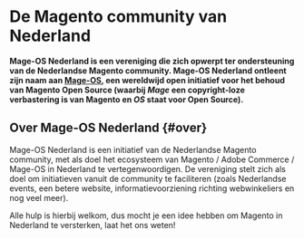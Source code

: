 # De Magento community van Nederland

**Mage-OS Nederland is een vereniging die zich opwerpt ter ondersteuning van de Nederlandse Magento community. Mage-OS Nederland ontleent zijn naam aan [Mage-OS](https://mage-os.org/), een wereldwijd open initiatief voor het behoud van Magento Open Source (waarbij *Mage* een copyright-loze verbastering is van Magento en *OS* staat voor Open Source).**

## Over Mage-OS Nederland {#over}

Mage-OS Nederland is een initiatief van de Nederlandse Magento community, met als doel het ecosysteem van Magento / Adobe Commerce / Mage-OS in Nederland te vertegenwoordigen. De vereniging stelt zich als doel om initiatieven vanuit de community te faciliteren (zoals Nederlandse events, een betere website, informatievoorziening richting webwinkeliers en nog veel meer). 

Alle hulp is hierbij welkom, dus mocht je een idee hebben om Magento in Nederland te versterken, laat het ons weten!